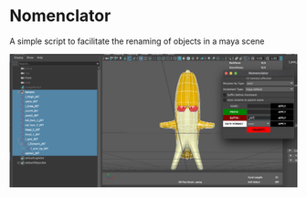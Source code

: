 # Nomenclator

A simple script to facilitate the renaming of objects in a maya scene

![nomenclator example](nomenclator_image.png)
